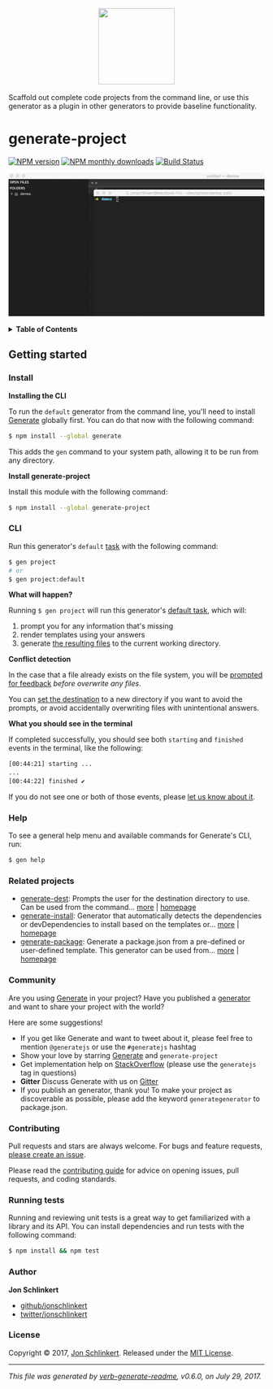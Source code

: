 <p align="center">

<a href="https://github.com/generate/generate">
<img height="150" width="150" src="https://raw.githubusercontent.com/generate/generate/master/docs/logo.png">
</a>
</p>

Scaffold out complete code projects from the command line, or use this generator as a plugin in other generators to provide baseline functionality.

# generate-project

[![NPM version](https://img.shields.io/npm/v/generate-project.svg?style=flat)](https://www.npmjs.com/package/generate-project) [![NPM monthly downloads](https://img.shields.io/npm/dm/generate-project.svg?style=flat)](https://npmjs.org/package/generate-project) [![Build Status](https://img.shields.io/travis/generate/generate-project.svg?style=flat)](https://travis-ci.org/generate/generate-project)

![generate-project demo](https://raw.githubusercontent.com/generate/generate-project/master/docs/demo.gif)

<details>
<summary><strong>Table of Contents</strong></summary>

- [Getting started](#getting-started)
  * [Install](#install)
  * [CLI](#cli)
  * [Help](#help)
- [Next steps](#next-steps)
  * [Running unit tests](#running-unit-tests)
  * [Publishing your generator](#publishing-your-generator)
- [About](#about)
  * [What is "Generate"?](#what-is-generate)
  * [Related projects](#related-projects)
  * [Community](#community)
  * [Contributing](#contributing)
  * [Running tests](#running-tests)
  * [Author](#author)
  * [License](#license)

_(TOC generated by [verb](https://github.com/verbose/verb) using [markdown-toc](https://github.com/jonschlinkert/markdown-toc))_

</details>

## Getting started

### Install

**Installing the CLI**

To run the `default` generator from the command line, you'll need to install [Generate](https://github.com/generate/generate) globally first. You can do that now with the following command:

```sh
$ npm install --global generate
```

This adds the `gen` command to your system path, allowing it to be run from any directory.

**Install generate-project**

Install this module with the following command:

```sh
$ npm install --global generate-project
```

### CLI

Run this generator's `default` [task](https://github.com/generate/generate/blob/master/docs/tasks.md#default) with the following command:

```sh
$ gen project
# or
$ gen project:default
```

**What will happen?**

Running `$ gen project` will run this generator's [default task](#default), which will:

1. prompt you for any information that's missing
2. render templates using your answers
3. generate [the resulting files](#generated-files) to the current working directory.

**Conflict detection**

In the case that a file already exists on the file system, you will be [prompted for feedback](https://github.com/node-base/base-fs-conflicts) _before overwrite any files_.

You can [set the destination](https://github.com/generate/generate/blob/master/docs/customization.md) to a new directory if you want to avoid the prompts, or avoid accidentally overwriting files with unintentional answers.

**What you should see in the terminal**

If completed successfully, you should see both `starting` and `finished` events in the terminal, like the following:

```sh
[00:44:21] starting ...
...
[00:44:22] finished ✔
```

If you do not see one or both of those events, please [let us know about it](../../issues).

### Help

To see a general help menu and available commands for Generate's CLI, run:

```sh
$ gen help
```

### Related projects

* [generate-dest](https://www.npmjs.com/package/generate-dest): Prompts the user for the destination directory to use. Can be used from the command… [more](https://github.com/generate/generate-dest) | [homepage](https://github.com/generate/generate-dest "Prompts the user for the destination directory to use. Can be used from the command line when installed globally, or as plugin or sub-generator in your generator.")
* [generate-install](https://www.npmjs.com/package/generate-install): Generator that automatically detects the dependencies or devDependencies to install based on the templates or… [more](https://github.com/generate/generate-install) | [homepage](https://github.com/generate/generate-install "Generator that automatically detects the dependencies or devDependencies to install based on the templates or includes that are dynamically used by your generator. This can be used as a sub-generator or plugin in your own generator.")
* [generate-package](https://www.npmjs.com/package/generate-package): Generate a package.json from a pre-defined or user-defined template. This generator can be used from… [more](https://github.com/generate/generate-package) | [homepage](https://github.com/generate/generate-package "Generate a package.json from a pre-defined or user-defined template. This generator can be used from the command line when globally installed, or as a plugin or sub-generator in your own generator.")

### Community

Are you using [Generate](https://github.com/generate/generate) in your project? Have you published a [generator](https://github.com/generate/generate/blob/master/docs/generators.md) and want to share your project with the world?

Here are some suggestions!

* If you get like Generate and want to tweet about it, please feel free to mention `@generatejs` or use the `#generatejs` hashtag
* Show your love by starring [Generate](https://github.com/generate/generate) and `generate-project`
* Get implementation help on [StackOverflow](http://stackoverflow.com/questions/tagged/generate) (please use the `generatejs` tag in questions)
* **Gitter** Discuss Generate with us on [Gitter](https://gitter.im/generate/generate)
* If you publish an generator, thank you! To make your project as discoverable as possible, please add the keyword `generategenerator` to package.json.

### Contributing

Pull requests and stars are always welcome. For bugs and feature requests, [please create an issue](../../issues/new).

Please read the [contributing guide](.github/contributing.md) for advice on opening issues, pull requests, and coding standards.

### Running tests

Running and reviewing unit tests is a great way to get familiarized with a library and its API. You can install dependencies and run tests with the following command:

```sh
$ npm install && npm test
```

### Author

**Jon Schlinkert**

* [github/jonschlinkert](https://github.com/jonschlinkert)
* [twitter/jonschlinkert](https://twitter.com/jonschlinkert)

### License

Copyright © 2017, [Jon Schlinkert](https://github.com/jonschlinkert).
Released under the [MIT License](LICENSE).

***

_This file was generated by [verb-generate-readme](https://github.com/verbose/verb-generate-readme), v0.6.0, on July 29, 2017._